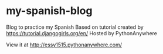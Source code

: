 # my-spanish-blog
Blog to practice my Spanish
Based on tutorial created by https://tutorial.djangogirls.org/en/
Hosted by PythonAnywhere

View it at http://essy1515.pythonanywhere.com/
